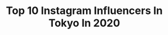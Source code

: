---
title: Top 10 Instagram Influencers In Tokyo In 2020
description: >-
  Find top Instagram influencers in Tokyo in 2020. Most popular hashtags: #tokyo #japan #trip #travel.
platform: Instagram
profiles:
  - username: "chihiro.kodama"
    fullname: >-
      kodama chihiro
    location: "Japan"
    followers: 27887
    engagement: 810
    commentsToLikes: 0.015537
    id: ck5cbh9h4ffey0i11c3utm89j
    verified: false
    hashtags: "#dreamer, #chihuahua, #cosmetics, #hifu"
  - username: "koseiyutaka"
    fullname: >-
      shion
    location: "Japan"
    followers: 30032
    engagement: 432
    commentsToLikes: 0.009032
    id: ck0w4d5zjxzxg0i19q9imgu06
    verified: false
    hashtags: "#charlesjeffrey, #anderssonbell, #adererror, #gucci"
  - username: "tendouji_tendouji"
    fullname: >-
      TENDOUJI
    location: "Japan"
    followers: 9992
    engagement: 905
    commentsToLikes: 0.002710
    id: ck5pxahchqv2c0i11tf7iyjpq
    verified: false
    hashtags: "#tendouji, #baycamp, #coco, #hearbeat"
  - username: "tokyo"
    fullname: >-
      Tokyo - 東京
    location: "Japan"
    followers: 118553
    engagement: 524
    commentsToLikes: 0.005509
    id: ck0w3vhj9vhnd0i19g8zemw86
    verified: false
    hashtags: ""
  - username: "djqs"
    fullname: >-
      DJ Quietstorm
    location: "Japan"
    followers: 5415
    engagement: 465
    commentsToLikes: 0.007013
    id: ck5zxkkkh86u70i148xhw8u5c
    verified: false
    hashtags: "#acc, #dancemusic, #djquietstorm, #live"
  - username: "kenimilovanov"
    fullname: >-
      Ken Alexandar Ishii-Milovanov
    location: "Japan"
    followers: 16248
    engagement: 827
    commentsToLikes: 0.075199
    id: ck0u20w7cyict0i19ncyeazkj
    verified: false
    hashtags: ""
  - username: "risaokamoto_"
    fullname: >-
      RISA OKAMOTO
    location: "Japan"
    followers: 13658
    engagement: 1024
    commentsToLikes: 0.266231
    id: ck55nsw916wn40i11jv6gomvf
    verified: false
    hashtags: "#fathombracelets, #bracelets, #hapkristen, #stayhome"
  - username: "yuto.fs"
    fullname: >-
      Yu-to 薮田悠翔
    location: "Japan"
    followers: 6058
    engagement: 1980
    commentsToLikes: 0.052363
    id: ck6tka9dm4b0p0j71bk2wthdx
    verified: false
    hashtags: "#bboy, #lower, #fff, #surfing"
  - username: "ninjacatgirl"
    fullname: >-
      💕🌸リリ🌸💕
    location: "Japan"
    followers: 29000
    engagement: 815
    commentsToLikes: 0.028893
    id: ck0u1whdby9bv0i193vusj6lv
    verified: false
    hashtags: "#cherryblossom, #naturalblonde, #timetoblossom, #model"
  - username: "nagiyoshida"
    fullname: >-
      nagi yoshida / ヨシダナギ
    location: "Japan"
    followers: 187441
    engagement: 1106
    commentsToLikes: 0.017377
    id: ck6ubctnf8th20j71jnked6wa
    verified: true
    hashtags: "#crazyjourney, #photography, #dreamland, #rupaul"
---